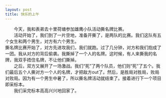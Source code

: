 ```yaml
---
layout: post
title: 快乐的上午
---
```



　　今天，我和表弟去十里荷塘参加雄鹰小队活动撕名牌比赛。    
　　活动开始了，我们到了一片空地，准备开撕了，是两队的比赛。我们这队有五个女生和两个男生，对方有六个男生。    
撕名牌比赛开始了，对方先进攻我们，我们就跑。过了几分钟，对方和我们抱成了一团。我从对方的背后偷袭。我撕掉了一个人的名牌。这时候，有人来撕我的名牌，我双手捂住名牌，不让他们撕掉。    
　　之后，双方又展开了一场激战。我们“死”了两个队员，他们则“死”了五个。我们最后五个人撕对方一个人的名牌，才把敌方out了。然后，是胜局对胜局，败局对败局。因为有一个男生中暑了，所以撕名牌活动就结束了。接着进行下一个项目即采标本。    
　　我们采完标本高高兴兴地回家了。    
 